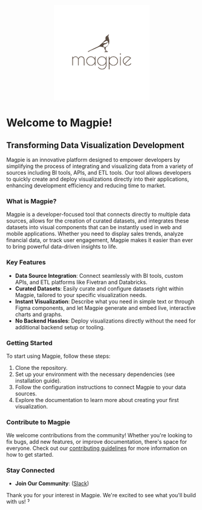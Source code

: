 
<p align="center">
  <img style="width:50%" src="./images/Magpie500.png" alt="Magpie Logo">
</p>

# Welcome to Magpie!

## Transforming Data Visualization Development

Magpie is an innovative platform designed to empower developers by simplifying the process of integrating and visualizing data from a variety of sources including BI tools, APIs, and ETL tools. Our tool allows developers to quickly create and deploy visualizations directly into their applications, enhancing development efficiency and reducing time to market.

### What is Magpie?

Magpie is a developer-focused tool that connects directly to multiple data sources, allows for the creation of curated datasets, and integrates these datasets into visual components that can be instantly used in web and mobile applications. Whether you need to display sales trends, analyze financial data, or track user engagement, Magpie makes it easier than ever to bring powerful data-driven insights to life.

### Key Features

- **Data Source Integration**: Connect seamlessly with BI tools, custom APIs, and ETL platforms like Fivetran and Databricks.
- **Curated Datasets**: Easily curate and configure datasets right within Magpie, tailored to your specific visualization needs.
- **Instant Visualization**: Describe what you need in simple text or through Figma components, and let Magpie generate and embed live, interactive charts and graphs.
- **No Backend Hassles**: Deploy visualizations directly without the need for additional backend setup or tooling.

### Getting Started

To start using Magpie, follow these steps:
1. Clone the repository.
2. Set up your environment with the necessary dependencies (see installation guide).
3. Follow the configuration instructions to connect Magpie to your data sources.
4. Explore the documentation to learn more about creating your first visualization.

### Contribute to Magpie

We welcome contributions from the community! Whether you're looking to fix bugs, add new features, or improve documentation, there's space for everyone. Check out our [contributing guidelines](LINK_TO_CONTRIBUTING_GUIDELINES) for more information on how to get started.

### Stay Connected

- **Join Our Community**: ([Slack](https://join.slack.com/t/fly-magpie/shared_invite/zt-2fqjflmc3-kORw0VV4SQI3qNKYwxq5mg))
<!-- - **Follow Us on Social Media**: Links to social media profiles -->
<!-- - **Subscribe to Our Newsletter**: Link or instructions for subscribing to updates -->

Thank you for your interest in Magpie. We're excited to see what you'll build with us!
ˀ
